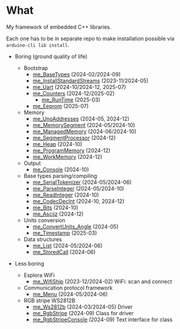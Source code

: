 # What

My framework of embedded C++ libraries.

Each one has to be in separate repo to make installation possible
via `arduino-cli lib install`.

* Boring (ground quality of life)
  * Bootstrap
    * [me_BaseTypes][me_BaseTypes] (2024-02/2024-09)
    * [me_InstallStandardStreams][me_InstallStandardStreams] (2023-11/2024-05)
    * [me_Uart][me_Uart] (2024-10/2024-12, 2025-07)
    * [me_Counters][me_Counters] (2024-12/2025-02)
      * [me_RunTime][me_RunTime] (2025-03)
    * [me_Eeprom][me_Eeprom] (2025-07)
  * Memory
    * [me_UnoAddresses][me_UnoAddresses] (2024-05, 2024-12)
    * [me_MemorySegment][me_MemorySegment] (2024-05/2024-10)
    * [me_ManagedMemory][me_ManagedMemory] (2024-06/2024-10)
    * [me_SegmentProcessor][me_SegmentProcessor] (2024-12)
    * [me_Heap][me_Heap] (2024-10)
    * [me_ProgramMemory][me_ProgramMemory] (2024-12)
    * [me_WorkMemory][me_WorkMemory] (2024-12)
  * Output
    * [me_Console][me_Console] (2024-10)
  * Base types parsing/compiling
    * [me_SerialTokenizer][me_SerialTokenizer] (2024-05/2024-06)
    * [me_ParseInteger][me_ParseInteger] (2024-05/2024-10)
    * [me_ReadInteger][me_ReadInteger] (2024-10)
    * [me_CodecDecInt][me_CodecDecInt] (2024-10, 2024-12)
    * [me_Bits][me_Bits] (2024-10)
    * [me_Asciiz][me_Asciiz] (2024-12)
  * Units conversion
    * [me_ConvertUnits_Angle][me_ConvertUnits_Angle] (2024-05)
    * [me_Timestamp][me_Timestamp] (2025-03)
  * Data structures
    * [me_List][me_List] (2024-05/2024-06)
    * [me_StoredCall][me_StoredCall] (2024-06)

* Less boring
  * Esplora WiFi
    * [me_WifiShip][me_WifiShip] (2023-12/2024-02) WiFi: scan and connect
  * Communication protocol framework
    * [me_Menu][me_Menu] (2024-05/2024-06)
  * RGB stripe WS2812B
    * [me_Ws2812b][me_Ws2812b] (2024-03/2024-05) Driver
    * [me_RgbStripe][me_RgbStripe] (2024-09) Class for driver
    * [me_RgbStripeConsole][me_RgbStripeConsole] (2024-09) Text interface for class

[me_BaseTypes]: https://github.com/martin-eden/Embedded-me_BaseTypes
[me_InstallStandardStreams]: https://github.com/martin-eden/Embedded-me_InstallStandardStreams
[me_Uart]: https://github.com/martin-eden/Embedded-me_Uart
[me_Counters]: https://github.com/martin-eden/Embedded-me_Counters
[me_RunTime]: https://github.com/martin-eden/Embedded-me_RunTime
[me_Eeprom]: https://github.com/martin-eden/Embedded-me_Eeprom

[me_UnoAddresses]: https://github.com/martin-eden/Embedded-me_UnoAddresses
[me_MemorySegment]: https://github.com/martin-eden/Embedded-me_MemorySegment
[me_ManagedMemory]: https://github.com/martin-eden/Embedded-me_ManagedMemory
[me_SegmentProcessor]: https://github.com/martin-eden/Embedded-me_SegmentProcessor
[me_Heap]: https://github.com/martin-eden/Embedded-me_Heap
[me_ProgramMemory]: https://github.com/martin-eden/Embedded-me_ProgramMemory
[me_WorkMemory]: https://github.com/martin-eden/Embedded-me_WorkMemory

[me_Console]: https://github.com/martin-eden/Embedded-me_Console

[me_SerialTokenizer]: https://github.com/martin-eden/Embedded-me_SerialTokenizer
[me_ParseInteger]: https://github.com/martin-eden/Embedded-me_ParseInteger
[me_ReadInteger]: https://github.com/martin-eden/Embedded-me_ReadInteger
[me_CodecDecInt]: https://github.com/martin-eden/Embedded-me_CodecDecInt
[me_Bits]: https://github.com/martin-eden/Embedded-me_Bits
[me_Asciiz]: https://github.com/martin-eden/Embedded-me_Asciiz

[me_ConvertUnits_Angle]: https://github.com/martin-eden/Embedded-me_ConvertUnits_Angle
[me_Timestamp]: https://github.com/martin-eden/Embedded-me_Timestamp

[me_StoredCall]: https://github.com/martin-eden/Embedded-me_StoredCall
[me_List]: https://github.com/martin-eden/Embedded-me_List

[me_Menu]: https://github.com/martin-eden/Embedded-me_Menu
[me_Ws2812b]: https://github.com/martin-eden/Embedded-me_Ws2812b
[me_RgbStripe]: https://github.com/martin-eden/Embedded-me_RgbStripe
[me_RgbStripeConsole]: https://github.com/martin-eden/Embedded-me_RgbStripeConsole
[me_WifiShip]: https://github.com/martin-eden/Embedded-me_WifiShip

